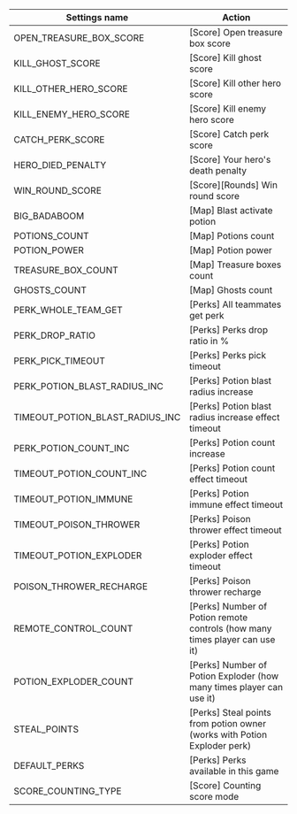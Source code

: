 | Settings name | Action |
|---------------|--------|
| OPEN_TREASURE_BOX_SCORE | [Score] Open treasure box score |
| KILL_GHOST_SCORE | [Score] Kill ghost score |
| KILL_OTHER_HERO_SCORE | [Score] Kill other hero score |
| KILL_ENEMY_HERO_SCORE | [Score] Kill enemy hero score |
| CATCH_PERK_SCORE | [Score] Catch perk score |
| HERO_DIED_PENALTY | [Score] Your hero's death penalty |
| WIN_ROUND_SCORE | [Score][Rounds] Win round score |
| BIG_BADABOOM | [Map] Blast activate potion |
| POTIONS_COUNT | [Map] Potions count |
| POTION_POWER | [Map] Potion power |
| TREASURE_BOX_COUNT | [Map] Treasure boxes count |
| GHOSTS_COUNT | [Map] Ghosts count |
| PERK_WHOLE_TEAM_GET | [Perks] All teammates get perk |
| PERK_DROP_RATIO | [Perks] Perks drop ratio in % |
| PERK_PICK_TIMEOUT | [Perks] Perks pick timeout |
| PERK_POTION_BLAST_RADIUS_INC | [Perks] Potion blast radius increase |
| TIMEOUT_POTION_BLAST_RADIUS_INC | [Perks] Potion blast radius increase effect timeout |
| PERK_POTION_COUNT_INC | [Perks] Potion count increase |
| TIMEOUT_POTION_COUNT_INC | [Perks] Potion count effect timeout |
| TIMEOUT_POTION_IMMUNE | [Perks] Potion immune effect timeout |
| TIMEOUT_POISON_THROWER | [Perks] Poison thrower effect timeout |
| TIMEOUT_POTION_EXPLODER | [Perks] Potion exploder effect timeout |
| POISON_THROWER_RECHARGE | [Perks] Poison thrower recharge |
| REMOTE_CONTROL_COUNT | [Perks] Number of Potion remote controls (how many times player can use it) |
| POTION_EXPLODER_COUNT | [Perks] Number of Potion Exploder (how many times player can use it) |
| STEAL_POINTS | [Perks] Steal points from potion owner (works with Potion Exploder perk) |
| DEFAULT_PERKS | [Perks] Perks available in this game |
| SCORE_COUNTING_TYPE | [Score] Counting score mode |
